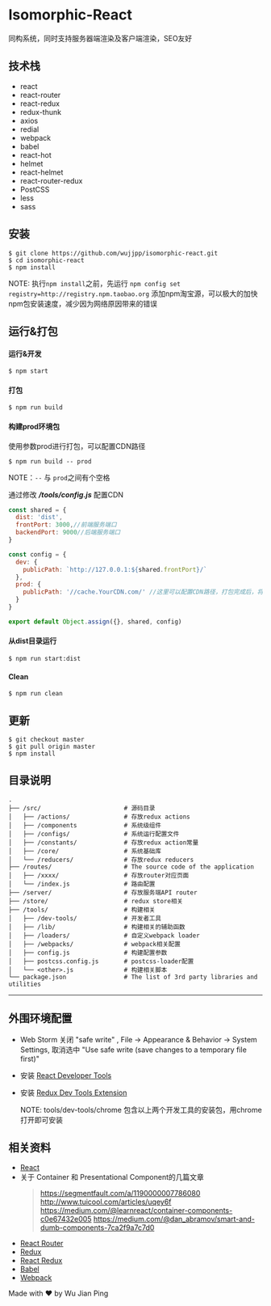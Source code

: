 # Isomorphic-React
同构系统，同时支持服务器端渲染及客户端渲染，SEO友好

## 技术栈
- react
- react-router
- react-redux
- redux-thunk
- axios
- redial
- webpack
- babel
- react-hot
- helmet
- react-helmet
- react-router-redux
- PostCSS
- less
- sass


## 安装

```shell
$ git clone https://github.com/wujjpp/isomorphic-react.git
$ cd isomorphic-react
$ npm install
```
NOTE: 执行`npm install`之前，先运行 `npm config set registry=http://registry.npm.taobao.org` 添加npm淘宝源，可以极大的加快npm包安装速度，减少因为网络原因带来的错误

## 运行&打包

#### 运行&开发
```shell
$ npm start
```

#### 打包
```shell
$ npm run build
```

#### 构建prod环境包
使用参数prod进行打包，可以配置CDN路径
```shell
$ npm run build -- prod
```
NOTE：`--` 与 `prod`之间有个空格

通过修改 ___/tools/config.js___ 配置CDN
```javascript
const shared = {
  dist: 'dist',
  frontPort: 3000,//前端服务端口
  backendPort: 9000//后端服务端口
}

const config = {
  dev: {
    publicPath: `http://127.0.0.1:${shared.frontPort}/`
  },
  prod: {
    publicPath: '//cache.YourCDN.com/' //这里可以配置CDN路径，打包完成后，将`/dist/public`目录复制到CDN，完成CDN加速
  }
}

export default Object.assign({}, shared, config)
```



#### 从dist目录运行
```shell
$ npm run start:dist
```

#### Clean
```shell
$ npm run clean
```

## 更新
```shell
$ git checkout master
$ git pull origin master
$ npm install
```

## 目录说明
```
.
├── /src/                       # 源码目录
│   ├── /actions/               # 存放redux actions
│   ├── /components             # 系统级组件   
│   ├── /configs/               # 系统运行配置文件
│   ├── /constants/             # 存放redux action常量
│   ├── /core/                  # 系统基础库
│   └── /reducers/              # 存放redux reducers
├── /routes/                    # The source code of the application
│   ├── /xxxx/                  # 存放router对应页面   
│   └── /index.js               # 路由配置
├── /server/                    # 存放服务端API router
├── /store/                     # redux store相关
├── /tools/                     # 构建相关
│   ├── /dev-tools/             # 开发者工具
│   ├── /lib/                   # 构建相关的辅助函数
│   ├── /loaders/               # 自定义webpack loader
│   ├── /webpacks/              # webpack相关配置
│   ├── config.js               # 构建配置参数
│   ├── postcss.config.js       # postcss-loader配置
│   └── <other>.js              # 构建相关脚本
└── package.json                # The list of 3rd party libraries and utilities
```
---

## 外围环境配置
- Web Storm 关闭 "safe write" , File -> Appearance & Behavior -> System Settings, 取消选中 "Use safe write (save changes to a temporary file first)"  
- 安装 [React Developer Tools](https://chrome.google.com/webstore/detail/react-developer-tools/fmkadmapgofadopljbjfkapdkoienihi?utm_source=chrome-app-launcher-info-dialog)
- 安装 [Redux Dev Tools Extension](https://chrome.google.com/webstore/detail/redux-devtools/lmhkpmbekcpmknklioeibfkpmmfibljd?utm_source=chrome-app-launcher-info-dialog)

    NOTE: tools/dev-tools/chrome 包含以上两个开发工具的安装包，用chrome打开即可安装

## 相关资料
- [React](https://facebook.github.io/react/docs/installation.html)
- 关于 Container 和 Presentational Component的几篇文章
   >https://segmentfault.com/a/1190000007786080
   >http://www.tuicool.com/articles/uqey6f
   >https://medium.com/@learnreact/container-components-c0e67432e005
   >https://medium.com/@dan_abramov/smart-and-dumb-components-7ca2f9a7c7d0
- [React Router](https://github.com/ReactTraining/react-router/tree/v3/docs)   
- [Redux](https://github.com/reactjs/redux)
- [React Redux](https://github.com/reactjs/react-redux)
- [Babel](https://babeljs.io/)
- [Webpack](https://webpack.js.org/configuration/)

Made with ♥ by Wu Jian Ping
